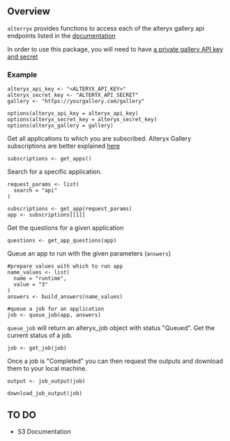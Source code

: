## Overview

`alterryx` provides functions to access each of the alteryx gallery api
endpoints listed in the [documentation](https://gallery.alteryx.com/api-docs/)

In order to use this package, you will need to have [a private gallery
API key and secret](https://community.alteryx.com/t5/Alteryx-Knowledge-Base/Private-Gallery-API-Key-and-Secret/ta-p/22009)

### Example

```
alteryx_api_key <- "<ALTERYX_API_KEY>"
alteryx_secret_key <- "ALTERYX_API_SECRET"
gallery <- "https://yourgallery.com/gallery"

options(alteryx_api_key = alteryx_api_key)
options(alteryx_secret_key = alteryx_secret_key)
options(alteryx_gallery = gallery)
```
Get all applications to which you are subscribed.
Alteryx Gallery subscriptions are better explained [here](https://community.alteryx.com/t5/tkb/articleprintpage/tkb-id/knowledgebase/article-id/782)
```
subscriptions <- get_apps()
```

Search for a specific application.
```
request_params <- list(
  search = "api"
)

subscriptions <- get_app(request_params)
app <- subscriptions[[1]]
```
Get the questions for a given application
```
questions <- get_app_questions(app)
```

Queue an app to run with the given parameters (`answers`)
```
#prepare values with which to run app
name_values <- list(
  name = "runtime",
  value = "3"
)
answers <- build_answers(name_values)

#queue a job for an application
job <- queue_job(app, answers)
```

`queue_job` will return an alteryx_job object with status "Queued".
Get the current status of a job.
```
job <- get_job(job)
```

Once a job is "Completed" you can then request the outputs and download them
to your local machine.
```
output <- job_output(job)

download_job_output(job)
```

## TO DO

* S3 Documentation
